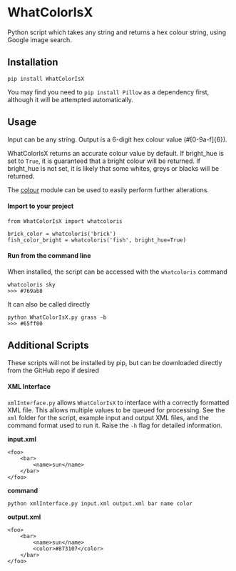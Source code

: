 # WhatColorIsX
Python script which takes any string and returns a hex colour string, using Google image search.

## Installation
```
pip install WhatColorIsX
```
You may find you need to ```pip install Pillow``` as a dependency first, although it will be attempted automatically.

## Usage
Input can be any string. Output is a 6-digit hex colour value (#[0-9a-f]{6}).

WhatColorIsX returns an accurate colour value by default. If bright_hue is set to ```True```, it is guaranteed that a bright colour will be returned. If bright_hue is not set, it is likely that some whites, greys or blacks will be returned.

The [colour](https://github.com/vaab/colour) module can be used to easily perform further alterations.

#### Import to your project
```
from WhatColorIsX import whatcoloris

brick_color = whatcoloris('brick')
fish_color_bright = whatcoloris('fish', bright_hue=True)
```
#### Run from the command line
When installed, the script can be accessed with the ```whatcoloris``` command
```
whatcoloris sky
>>> #769ab8
```
It can also be called directly
```
python WhatColorIsX.py grass -b
>>> #65ff00
```

## Additional Scripts
These scripts will not be installed by pip, but can be downloaded directly from the GitHub repo if desired

#### XML Interface
```xmlInterface.py``` allows ```WhatColorIsX``` to interface with a correctly formatted XML file. This allows multiple values to be queued for processing. See the ```xml``` folder for the script, example input and output XML files, and the command format used to run it. Raise the ```-h``` flag for detailed information.

**input.xml**
```
<foo>
    <bar>
        <name>sun</name>
    </bar>
</foo>
```
**command**
```
python xmlInterface.py input.xml output.xml bar name color
```
**output.xml**
```
<foo>
    <bar>
        <name>sun</name>
        <color>#873107</color>
    </bar>
</foo>
```
